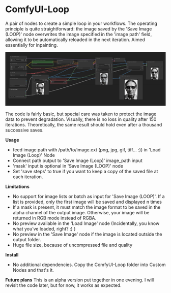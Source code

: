 # ComfyUI-Loop
A pair of nodes to create a simple loop in your workflows. The operating principle is quite straightforward: the image saved by the 'Save Image (LOOP)' node overwrites the image specified in the 'image path' field, allowing it to be automatically reloaded in the next iteration. Aimed essentially for inpainting.

![alt text](https://github.com/Hullabalo/ComfyUI-Loop/blob/main/inpainting_loop.png?raw=true)

The code is fairly basic, but special care was taken to protect the image data to prevent degradation. Visually, there is no loss in quality after 150 iterations. Theoretically, the same result should hold even after a thousand successive saves.

**Usage**
- feed image path with /path/to/image.ext (png, jpg, gif, tiff... :)) in 'Load Image (Loop)' Node
- Connect path output to 'Save Image (Loop)' image_path input
- 'mask' input is optional in 'Save Image (LOOP)' node
- Set 'save steps' to true if you want to keep a copy of the saved file at each iteration.

**Limitations**
- No support for image lists or batch as input for 'Save Image (LOOP)'. If a list is provided, only the first image will be saved and displayed n times
- If a mask is present, it must match the image format to be saved in the alpha channel of the output image. Otherwise, your image will be returned in RGB mode instead of RGBA.
- No preview available in the 'Load Image' node (Incidentally, you know what you’ve loaded, right? :) )
- No preview in the 'Save Image' node if the image is located outside the output folder.
- Huge file size, because of uncompressed file and quality

**Install**
- No additional dependencies. Copy the ComfyUI-Loop folder into Custom Nodes and that's it.

**Future plans**
This is an alpha version put together in one evening. I will revisit the code later, but for now, it works as expected.
